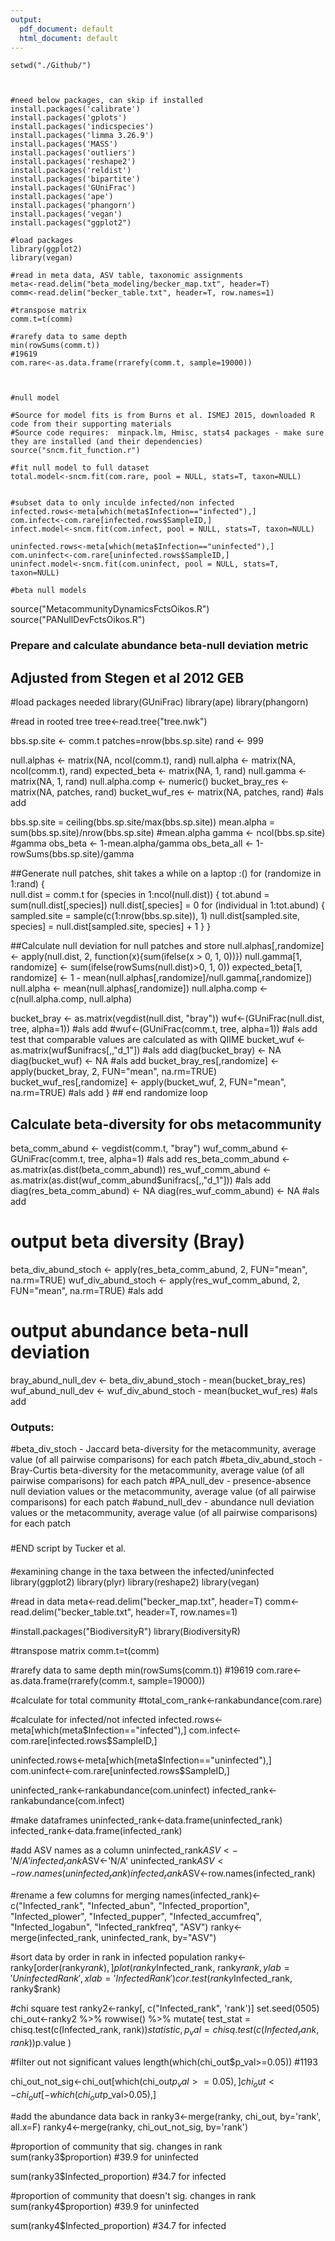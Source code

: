 ```yaml
---
output:
  pdf_document: default
  html_document: default
---
```

```
setwd("./Github/")



#need below packages, can skip if installed
install.packages('calibrate')
install.packages('gplots')
install.packages('indicspecies')
install.packages('limma 3.26.9')
install.packages('MASS') 
install.packages('outliers')
install.packages('reshape2')
install.packages('reldist')
install.packages('bipartite')
install.packages('GUniFrac')
install.packages('ape')
install.packages('phangorn')
install.packages('vegan')
install.packages("ggplot2")

#load packages
library(ggplot2)
library(vegan)

#read in meta data, ASV table, taxonomic assignments
meta<-read.delim("beta_modeling/becker_map.txt", header=T)
comm<-read.delim("becker_table.txt", header=T, row.names=1)

#transpose matrix
comm.t=t(comm)

#rarefy data to same depth
min(rowSums(comm.t))
#19619
com.rare<-as.data.frame(rrarefy(comm.t, sample=19000))



#null model

#Source for model fits is from Burns et al. ISMEJ 2015, downloaded R code from their supporting materials
#Source code requires:  minpack.lm, Hmisc, stats4 packages - make sure they are installed (and their dependencies)
source("sncm.fit_function.r")

#fit null model to full dataset
total.model<-sncm.fit(com.rare, pool = NULL, stats=T, taxon=NULL)


#subset data to only inculde infected/non infected
infected.rows<-meta[which(meta$Infection=="infected"),]
com.infect<-com.rare[infected.rows$SampleID,]
infect.model<-sncm.fit(com.infect, pool = NULL, stats=T, taxon=NULL)

uninfected.rows<-meta[which(meta$Infection=="uninfected"),]
com.uninfect<-com.rare[uninfected.rows$SampleID,]
uninfect.model<-sncm.fit(com.uninfect, pool = NULL, stats=T, taxon=NULL)
```


```
#beta null models
```
source("MetacommunityDynamicsFctsOikos.R")
source("PANullDevFctsOikos.R")


### Prepare and calculate abundance beta-null deviation metric
## Adjusted from Stegen et al 2012 GEB

#load packages needed
library(GUniFrac)
library(ape)
library(phangorn)

#read in rooted tree
tree<-read.tree("tree.nwk")

bbs.sp.site <- comm.t
patches=nrow(bbs.sp.site)
rand <- 999

null.alphas <- matrix(NA, ncol(comm.t), rand)
null.alpha <- matrix(NA, ncol(comm.t), rand)
expected_beta <- matrix(NA, 1, rand)
null.gamma <- matrix(NA, 1, rand)
null.alpha.comp <- numeric()
bucket_bray_res <- matrix(NA, patches, rand)
bucket_wuf_res <- matrix(NA, patches, rand) #als add

bbs.sp.site = ceiling(bbs.sp.site/max(bbs.sp.site)) 
mean.alpha = sum(bbs.sp.site)/nrow(bbs.sp.site) #mean.alpha
gamma <- ncol(bbs.sp.site) #gamma
obs_beta <- 1-mean.alpha/gamma
obs_beta_all <- 1-rowSums(bbs.sp.site)/gamma

##Generate null patches, shit takes a while on a laptop :()
for (randomize in 1:rand) {  
  null.dist = comm.t
  for (species in 1:ncol(null.dist)) {
    tot.abund = sum(null.dist[,species])
    null.dist[,species] = 0
    for (individual in 1:tot.abund) {
      sampled.site = sample(c(1:nrow(bbs.sp.site)), 1)
      null.dist[sampled.site, species] = null.dist[sampled.site, species] + 1
    }
  }
  
  ##Calculate null deviation for null patches and store
  null.alphas[,randomize] <- apply(null.dist, 2, function(x){sum(ifelse(x > 0, 1, 0))})
  null.gamma[1, randomize] <- sum(ifelse(rowSums(null.dist)>0, 1, 0))
  expected_beta[1, randomize] <- 1 - mean(null.alphas[,randomize]/null.gamma[,randomize])
  null.alpha <- mean(null.alphas[,randomize])
  null.alpha.comp <- c(null.alpha.comp, null.alpha)
  
  bucket_bray <- as.matrix(vegdist(null.dist, "bray"))
  wuf<-(GUniFrac(null.dist, tree, alpha=1)) #als add
  #wuf<-(GUniFrac(comm.t, tree, alpha=1)) #als add test that comparable  values are calculated as with QIIME
  bucket_wuf <- as.matrix(wuf$unifracs[,,"d_1"]) #als add
  diag(bucket_bray) <- NA
  diag(bucket_wuf) <- NA #als add
  bucket_bray_res[,randomize] <- apply(bucket_bray, 2, FUN="mean", na.rm=TRUE)
  bucket_wuf_res[,randomize] <- apply(bucket_wuf, 2, FUN="mean", na.rm=TRUE) #als add
} ## end randomize loop

## Calculate beta-diversity for obs metacommunity
beta_comm_abund <- vegdist(comm.t, "bray")
wuf_comm_abund <- GUniFrac(comm.t, tree, alpha=1) #als add
res_beta_comm_abund <- as.matrix(as.dist(beta_comm_abund))
res_wuf_comm_abund <- as.matrix(as.dist(wuf_comm_abund$unifracs[,,"d_1"])) #als add
diag(res_beta_comm_abund) <- NA
diag(res_wuf_comm_abund) <- NA #als add

# output beta diversity (Bray)
beta_div_abund_stoch <- apply(res_beta_comm_abund, 2, FUN="mean", na.rm=TRUE)
wuf_div_abund_stoch <- apply(res_wuf_comm_abund, 2, FUN="mean", na.rm=TRUE) #als add

# output abundance beta-null deviation
bray_abund_null_dev <- beta_div_abund_stoch - mean(bucket_bray_res)
wuf_abund_null_dev <- wuf_div_abund_stoch - mean(bucket_wuf_res) #als add

### Outputs:
#beta_div_stoch  - Jaccard beta-diversity for the metacommunity, average value (of all pairwise comparisons) for each patch
#beta_div_abund_stoch - Bray-Curtis beta-diversity for the metacommunity, average value (of all pairwise comparisons) for each patch
#PA_null_dev - presence-absence null deviation values or the metacommunity, average value (of all pairwise comparisons) for each patch
#abund_null_dev - abundance null deviation values or the metacommunity, average value (of all pairwise comparisons) for each patch
###
#END script by Tucker et al.


####
#examining change in the taxa between the infected/uninfected
library(ggplot2)
library(plyr)
library(reshape2)
library(vegan)

#read in data
meta<-read.delim("becker_map.txt", header=T)
comm<-read.delim("becker_table.txt", header=T, row.names=1)

#install.packages("BiodiversityR")
library(BiodiversityR)

#transpose matrix
comm.t=t(comm)

#rarefy data to same depth
min(rowSums(comm.t))
#19619
com.rare<-as.data.frame(rrarefy(comm.t, sample=19000))

#calculate for total community
#total_com_rank<-rankabundance(com.rare)

#calculate for infected/not infected
infected.rows<-meta[which(meta$Infection=="infected"),]
com.infect<-com.rare[infected.rows$SampleID,]


uninfected.rows<-meta[which(meta$Infection=="uninfected"),]
com.uninfect<-com.rare[uninfected.rows$SampleID,]

uninfected_rank<-rankabundance(com.uninfect)
infected_rank<-rankabundance(com.infect)

#make dataframes
uninfected_rank<-data.frame(uninfected_rank)
infected_rank<-data.frame(infected_rank)

#add ASV names as a column
uninfected_rank$ASV<-'N/A'
infected_rank$ASV<-'N/A'
uninfected_rank$ASV<-row.names(uninfected_rank)
infected_rank$ASV<-row.names(infected_rank)

#rename a few columns for merging
names(infected_rank)<-c("Infected_rank",  "Infected_abun", "Infected_proportion",  "Infected_plower",  "Infected_pupper",  "Infected_accumfreq",  "Infected_logabun",  "Infected_rankfreq", "ASV")
ranky<-merge(infected_rank, uninfected_rank, by="ASV")

#sort data by order in rank in infected population
ranky<-ranky[order(ranky$rank),]
plot(ranky$Infected_rank, ranky$rank, ylab='Uninfected Rank', xlab='Infected Rank')
cor.test(ranky$Infected_rank, ranky$rank)

#chi square test
ranky2<-ranky[, c("Infected_rank", 'rank')]
set.seed(0505)
chi_out<-ranky2 %>%
  rowwise() %>% 
  mutate(
    test_stat = chisq.test(c(Infected_rank, rank))$statistic,
    p_val = chisq.test(c(Infected_rank, rank))$p.value
  )

#filter out not significant values
length(which(chi_out$p_val>=0.05))
#1193

chi_out_not_sig<-chi_out[which(chi_out$p_val>=0.05),]
chi_out<-chi_out[-which(chi_out$p_val>0.05),]

#add the abundance data back in
ranky3<-merge(ranky, chi_out, by='rank', all.x=F)
ranky4<-merge(ranky, chi_out_not_sig, by='rank')

#proportion of community that sig. changes in rank
sum(ranky3$proportion)
#39.9 for uninfected

sum(ranky3$Infected_proportion)
#34.7 for infected

#proportion of community that doesn't sig. changes in rank
sum(ranky4$proportion)
#39.9 for uninfected

sum(ranky4$Infected_proportion)
#34.7 for infected
